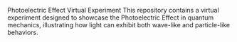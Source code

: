 Photoelectric Effect Virtual Experiment 
This repository contains a virtual experiment designed to showcase the Photoelectric Effect in quantum mechanics, illustrating how light can exhibit both wave-like and particle-like behaviors.

